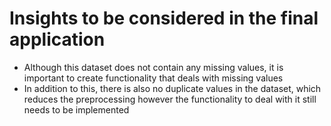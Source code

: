 # Insights to be considered in the final application

- Although this dataset does not contain any missing values, it is important to create functionality that deals with missing values
- In addition to this, there is also no duplicate values in the dataset, which reduces the preprocessing however the functionality to deal with it still needs to be implemented